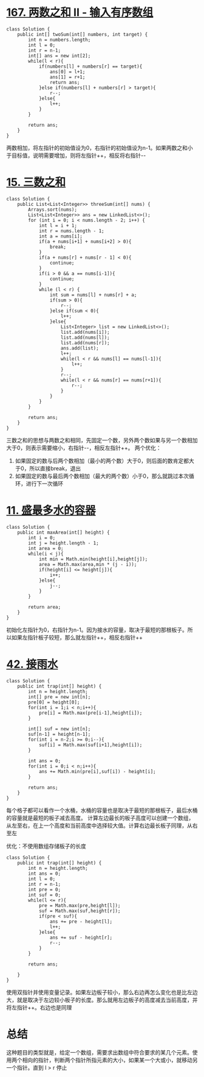 # [167. 两数之和 II - 输入有序数组](https://leetcode.cn/problems/two-sum-ii-input-array-is-sorted/description/)
```
class Solution {
    public int[] twoSum(int[] numbers, int target) {
        int n = numbers.length;
        int l = 0;
        int r = n-1;
        int[] ans = new int[2];
        while(l < r){
            if(numbers[l] + numbers[r] == target){
                ans[0] = l+1;
                ans[1] = r+1;
                return ans;
            }else if(numbers[l] + numbers[r] > target){
                r--;
            }else{
                l++;
            }
        }

        return ans;
    }
}
```
两数相加，将左指针的初始值设为0，右指针的初始值设为n-1。如果两数之和小于目标值，说明需要增加，则将左指针++，相反将右指针--


# [15. 三数之和](https://leetcode.cn/problems/3sum/description/)
```
class Solution {
    public List<List<Integer>> threeSum(int[] nums) {
        Arrays.sort(nums);
        List<List<Integer>> ans = new LinkedList<>();
        for (int i = 0; i < nums.length - 2; i++) {
            int l = i + 1;
            int r = nums.length - 1;
            int a = nums[i];
            if(a + nums[i+1] + nums[i+2] > 0){
                break;
            }
            if(a + nums[r] + nums[r - 1] < 0){
                continue;
            }
            if(i > 0 && a == nums[i-1]){
                continue;
            }
            while (l < r) {
                int sum = nums[l] + nums[r] + a;
                if(sum > 0){
                    r--;
                }else if(sum < 0){
                    l++;
                }else{
                    List<Integer> list = new LinkedList<>();
                    list.add(nums[i]);
                    list.add(nums[l]);
                    list.add(nums[r]);
                    ans.add(list);
                    l++;
                    while(l < r && nums[l] == nums[l-1]){
                        l++;
                    }
                    r--;
                    while(l < r && nums[r] == nums[r+1]){
                        r--;
                    }
                }
            }
        }
        
        return ans;
    }
}
```

三数之和的思想与两数之和相同，先固定一个数，另外两个数如果与另一个数相加大于0，则表示需要缩小，右指针--，相反左指针++。
两个优化：
1. 如果固定的数与后两个数相加（最小的两个数）大于0，则后面的数肯定都大于0，所以直接break，退出
2. 如果固定的数与最后两个数相加（最大的两个数）小于0，那么就跳过本次循环，进行下一次循环



# [11. 盛最多水的容器](https://leetcode.cn/problems/container-with-most-water/description/)
```
class Solution {
    public int maxArea(int[] height) {
        int i = 0;
        int j = height.length - 1;
        int area = 0;
        while(i < j){
            int min = Math.min(height[i],height[j]);
            area = Math.max(area,min * (j - i));
            if(height[i] <= height[j]){
                i++;
            }else{
                j--;
            }
        }

        return area;
    }
}
```

初始化左指针为0，右指针为n-1。因为接水的容量，取决于最短的那根板子。所以如果左指针板子较短，那么就左指针++，相反右指针++


# [42. 接雨水](https://leetcode.cn/problems/container-with-most-water/description/)
```
class Solution {
    public int trap(int[] height) {
        int n = height.length;
        int[] pre = new int[n];
        pre[0] = height[0];
        for(int i = 1;i < n;i++){
            pre[i] = Math.max(pre[i-1],height[i]);
        }

        int[] suf = new int[n];
        suf[n-1] = height[n-1];
        for(int i = n-2;i >= 0;i--){
            suf[i] = Math.max(suf[i+1],height[i]);
        }

        int ans = 0;
        for(int i = 0;i < n;i++){
            ans += Math.min(pre[i],suf[i]) - height[i];
        }

        return ans;
    }
}
```

每个格子都可以看作一个水桶，水桶的容量也是取决于最短的那根板子，最后水桶的容量就是最短的板子减去高度。
计算左边最长的板子高度可以创建一个数组，从左至右，在上一个高度和当前高度中选择较大值。计算右边最长板子同理，从右至左


优化：不使用数组存储板子的长度
```
class Solution {
    public int trap(int[] height) {
        int n = height.length;
        int ans = 0;
        int l = 0;
        int r = n-1;
        int pre = 0;
        int suf = 0;
        while(l <= r){
            pre = Math.max(pre,height[l]);
            suf = Math.max(suf,height[r]);
            if(pre < suf){
                ans += pre - height[l];
                l++;
            }else{
                ans += suf - height[r];
                r--;
            }
        }

        return ans;
        
    }
}
```
使用双指针并使用变量记录。如果左边板子较小，那么右边再怎么变化也是比左边大，就是取决于左边较小板子的长度。那么就用左边板子的高度减去当前高度，并将左指针++。右边也是同理


# 总结
这种题目的类型就是，给定一个数组，需要求出数组中符合要求的某几个元素。使用两个相向的指针，判断两个指针所指元素的大小，如果某一个大或小，就移动另一个指针。直到 l > r 停止
